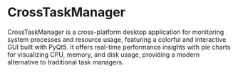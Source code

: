 # CrossTaskManager
CrossTaskManager is a cross-platform desktop application for monitoring system processes and resource usage, featuring a colorful and interactive GUI built with PyQt5. It offers real-time performance insights with pie charts for visualizing CPU, memory, and disk usage, providing a modern alternative to traditional task managers.
